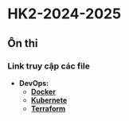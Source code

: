 # HK2-2024-2025

## Ôn thi

### Link truy cập các file

- **DevOps:**
  - [**Docker**](https://tuuyen12.github.io/HK2-2024-2025/docker.html)
  - [**Kubernete**](https://tuuyen12.github.io/HK2-2024-2025/kubernete.html)
  - [**Terraform**](https://tuuyen12.github.io/HK2-2024-2025/terraform2.html)
